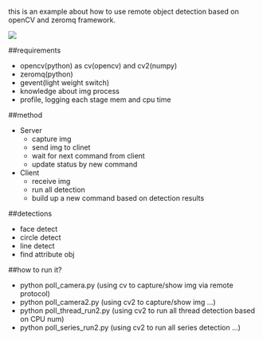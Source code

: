 
this is an example about how to use remote object detection based on openCV and zeromq framework.

<img src='https://raw2.github.com/funningboy/remoteCV/master/img/results.png'>

##requirements
- opencv(python) as cv(opencv) and cv2(numpy)
- zeromq(python)
- gevent(light weight switch)
- knowledge about img process
- profile, logging each stage mem and cpu time


##method
- Server
  - capture img
  - send img to clinet
  - wait for next command from client
  - update status by new command
- Client
  - receive img
  - run all detection
  - build up a new command based on detection results


##detections
- face detect
- circle detect
- line detect
- find attribute obj


##how to run it?
- python poll_camera.py (using cv to capture/show img via remote protocol)
- python poll_camera2.py (using cv2 to capture/show img ...)
- python poll_thread_run2.py (using cv2 to run all thread detection based on CPU num)
- python poll_series_run2.py (using cv2 to run all series detection ...)
